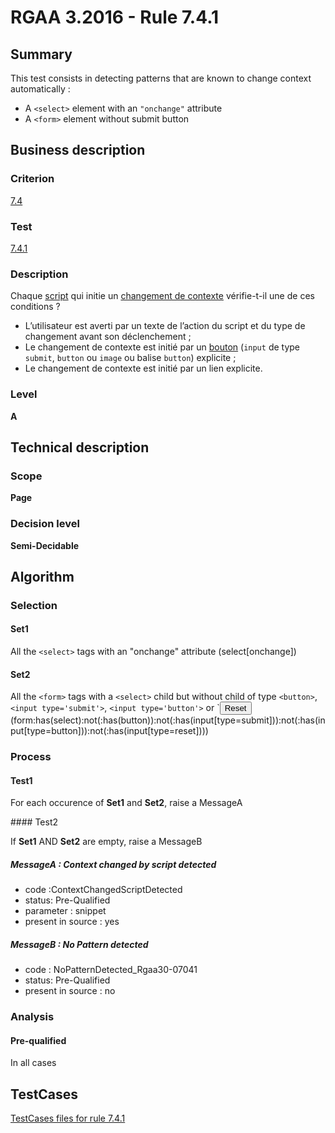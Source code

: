 # RGAA 3.2016 - Rule 7.4.1

## Summary
This test consists in detecting patterns that are known to change context automatically : 

- A `<select>` element with an `"onchange"` attribute
- A `<form>` element without submit button

## Business description

### Criterion
[7.4](http://references.modernisation.gouv.fr/rgaa-accessibilite/criteres.html#crit-7-4)

### Test
[7.4.1](http://references.modernisation.gouv.fr/rgaa-accessibilite/criteres.html#test-7-4-1)

### Description
<div lang="fr">Chaque <a href="http://references.modernisation.gouv.fr/rgaa-accessibilite/glossaire.html#script">script</a> qui initie un <a href="http://references.modernisation.gouv.fr/rgaa-accessibilite/glossaire.html#changement-de-contexte">changement de contexte</a> v&#xE9;rifie-t-il une de ces conditions&nbsp;? <ul><li>L&#x2019;utilisateur est averti par un texte de l&#x2019;action du script et du type de changement avant son d&#xE9;clenchement&nbsp;;</li> <li>Le changement de contexte est initi&#xE9; par un <a href="http://references.modernisation.gouv.fr/rgaa-accessibilite/glossaire.html#bouton-formulaire">bouton</a> (<code lang="en">input</code> de type <code lang="en">submit</code>, <code lang="en">button</code> ou <code lang="en">image</code> ou balise <code lang="en">button</code>) explicite&nbsp;;</li> <li>Le changement de contexte est initi&#xE9; par un lien explicite.</li> </ul></div>

### Level
**A**

## Technical description

### Scope
**Page**

### Decision level
**Semi-Decidable**

## Algorithm

### Selection

#### Set1

All the `<select>` tags with an "onchange" attribute (select[onchange])

#### Set2

All the `<form>` tags with a `<select>` child but without child of type
`<button>`, `<input type='submit'>`, `<input type='button'>` or `<input
type='reset'> (form:has(select):not(:has(button)):not(:has(input[type=submit])):not(:has(input[type=button])):not(:has(input[type=reset])))

### Process

#### Test1

For each occurence of **Set1** and **Set2**, raise a MessageA

#### Test2

If **Set1** AND **Set2** are empty, raise a MessageB

##### MessageA : Context changed by script detected

-   code :ContextChangedScriptDetected
-   status: Pre-Qualified
-   parameter : snippet
-   present in source : yes

##### MessageB : No Pattern detected

-   code : NoPatternDetected_Rgaa30-07041
-   status: Pre-Qualified
-   present in source : no

### Analysis

#### Pre-qualified

In all cases



##  TestCases

[TestCases files for rule 7.4.1](https://github.com/Asqatasun/Asqatasun/tree/develop/rules/rules-rgaa3.2016/src/test/resources/testcases/rgaa32016/Rgaa32016Rule070401/)


